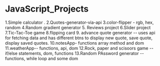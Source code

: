 # JavaScript_Projects
1.Simple calculator                                                                               .
2.Quotes-generator-via-api
3.color-flipper - rgb, hex, random
4.Random gradient generator
5. Reviews project
6.Slider project
7.Tic-Tac-Toe game
8.flipping card
9. advance quote generator -- uses api for fetching data and has different btns to display new quote, save quote, display saved quotes.
10.notesApp- functions array method and dom
11.weatherApp-- functions, api, dom
12.Rock, paper and scisoors game -- if/else statements, dom, functions
13.Random PAssword generator -- functions, while loop and some dom
